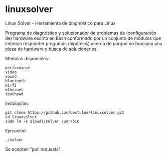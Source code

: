 # linuxsolver
Linux Solver - Herramienta de diagnóstico para Linux

Programa de diagnóstico y solucionador de problemas de (configuración de) hardware escrito en Bash conformado por un conjunto de módulos que intentan responder preguntas (hipótesis) acerca de porque no funciona una pieza de hardware y busca de solucionarlos.


Módulos disponibles:

    performance
    video
    sound
    bluetooth
    wi-fi
    ethernet
    touchpad


Instalación:

    git clone https://github.com/boctulus/linuxsolver.git
    cd linuxsolver
    sudo ln -s $(pwd)/solver /usr/bin
	


Ejecución:

	./solver
	

Se aceptan "pull requests". 

